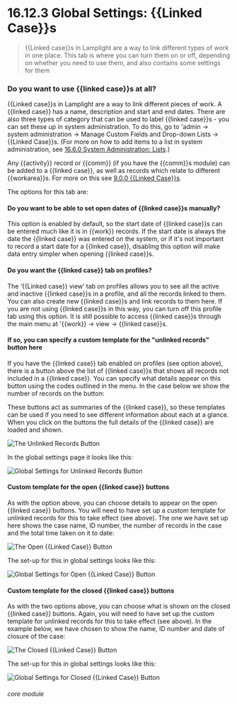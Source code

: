 # 16.12.3 <i class="fas fa-tools"></i> Global Settings: {{Linked Case}}s

> {{Linked case}}s in Lamplight are a way to link different types of work in one place. This tab is where you can turn them on or off, depending on whether you need to use them, and also contains some settings for them

### Do you want to use {{linked case}}s at all?
{{Linked case}}s in Lamplight are a way to link different pieces of work. A {{linked case}} has a name, description and start and end dates. There are also three types of category that can be used to label {{linked case}}s - you can set these up in system administration. To do this, go to 'admin -> system administration -> Manage Custom Fields and Drop-down Lists -> {{Linked Case}}s. (For more on how to add items to a list in system administration, see [16.6.0 System Administration: Lists](/help/index/p/16.0.0).)

Any {{activity}} record or {{comm}} (if you have the {{comm}}s module) can be added to a {{linked case}}, as well as records which relate to different {{workarea}}s.  For more on this see [9.0.0 {{Linked Case}}s](/help/index/p/9.0.0).

The options for this tab are:

#### Do you want to be able to set open dates of {{linked case}}s manually?

   This option is enabled by default, so the start date of {{linked case}}s can be entered much like it is in {{work}} records. If the start date is always the date the {{linked case}} was entered on the system, or if it's not important to record a start date for a {{linked case}}, disabling this option will make data entry simpler when opening {{linked case}}s.
   
#### Do you want the {{linked case}} tab on profiles?

   The ‘{{Linked case}} view’ tab on profiles allows you to see all the active and inactive {{linked case}}s in a profile, and all the records linked to them. You can also create new {{linked case}}s and link records to them here. If you are not using {{linked case}}s in this way, you can turn off this profile tab using this option. It is still possible to access {{linked case}}s through the main menu at '{{work}} -> view -> {{linked case}}s.
   
#### If so, you can specify a custom template for the "unlinked records" button here

   If you have the {{linked case}} tab enabled on profiles (see option above), there is a button above the list of {{linked case}}s that shows all records not included in a {{linked case}}. You can specify what details appear on this button using the codes outlined in the  menu. In the case below we show the number of records on the button:
   
   These buttons act as summaries of the {{linked case}}, so these templates can be used if you need to see different information about each at a glance.  When you click on the buttons the full details of the {{linked case}} are loaded and shown.
   
   ![The Unlinked Records Button](16.12.3a.png)
   
   In the global settings page it looks like this:
   
   ![Global Settings for Unlinked Records Button](16.12.3b.png)
 
#### Custom template for the open {{linked case}} buttons

   As with the option above, you can choose details to appear on the open {{linked case}} buttons. You will need to have set up a custom template for unlinked records for this to take effect (see above). The one we have set up here shows the case name, ID number, the number of records in the case and the total time taken on it to date:
   
   ![The Open {{Linked Case}} Button](16.12.3c.png)
   
   The set-up for this in global settings looks like this:
   
   ![Global Settings for Open {{Linked Case}} Button](16.12.3d.png)
   
#### Custom template for the closed {{linked case}} buttons

   As with the two options above, you can choose what is shown on the closed {{linked case}} buttons. Again, you will need to have set up the custom template for unlinked records for this to take effect (see above). In the example below, we have chosen to show the name, ID number and date of closure of the case:
      
   ![The Closed {{Linked Case}} Button](16.12.3e.png)
   
   The set-up for this in global settings looks like this:
   
   ![Global Settings for Closed {{Linked Case}} Button](16.12.3f.png)
   
   
   
   
###### core module
